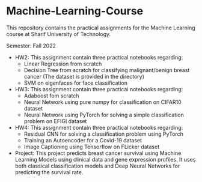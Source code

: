 # Machine-Learning-Course

This repository contains the practical assignments for the Machine Learning course at Sharif University of Technology. 

Semester: Fall 2022

* HW2: This assignment contain three practical notebooks regarding:
  * Linear Regression from scratch
  * Decision Tree from scratch for classifying malignant/benign breast cancer (The dataset is provided in the directory)
  * SVM on eigenfaces for face classification
* HW3: This assignment contain three practical notebooks regarding:
  * Adaboost fom scratch
  * Neural Network using pure numpy for classification on CIFAR10 dataset
  * Neural Network using PyTorch for solving a simple classification problem on EFIGI dataset
* HW4: This assignment contain three practical notebooks regarding:
  * Residual CNN for solving a classification problem using PyTorch
  * Training an Autoencoder for a Covid-19 dataset
  * Image Captioning using Tensorflow on FLicker dataset
* Project: This project predicts breast cancer survival using Machine Learning Models using clinical data and gene expression profiles. It uses both classical classification models and Deep Neural Networks for predicting the survival rate. 
